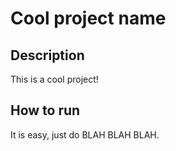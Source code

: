 # Cool project name

## Description
This is a cool project!

## How to run
It is easy, just do BLAH BLAH BLAH.
